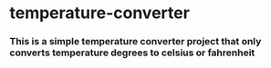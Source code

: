 # temperature-converter
### This is a simple temperature converter project that only converts temperature degrees to celsius or fahrenheit
